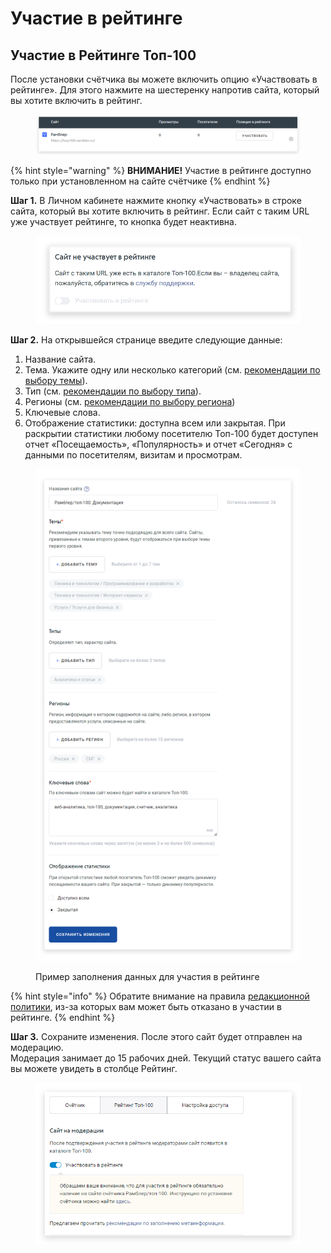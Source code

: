 # Участие в рейтинге

## Участие в Рейтинге Топ-100

После установки счётчика вы можете включить опцию «Участвовать в рейтинге». Для этого нажмите на шестеренку напротив сайта, который вы хотите включить в рейтинг.

<figure><img src="../../.gitbook/assets/top100.rambler.ru_19 (2).png" alt=""><figcaption></figcaption></figure>

{% hint style="warning" %}
**ВНИМАНИЕ!** Участие в рейтинге доступно только при установленном на сайте счётчике
{% endhint %}

**Шаг 1.** В Личном кабинете нажмите кнопку «Участвовать» в строке сайта, который вы хотите включить в рейтинг. Если сайт с таким URL уже участвует рейтинге, то кнопка будет неактивна.

<figure><img src="../../.gitbook/assets/top100.rambler.ru_5.png" alt=""><figcaption></figcaption></figure>

**Шаг 2.** На открывшейся странице введите следующие данные:

1. Название сайта.&#x20;
2. Тема. Укажите одну или несколько категорий (см. [рекомендации по выбору темы](rekomendacii-po-vyboru-temy.md)).
3. Тип (см. [рекомендации по выбору типа](rekomendacii-po-vyboru-tipa.md)).
4. Регионы (см. [рекомендации по выбору региона](rekomendacii-po-vyboru-regiona.md))
5. Ключевые слова.
6. Отображение статистики: доступна всем или закрытая. При раскрытии статистики любому посетителю Топ-100 будет доступен отчет «Посещаемость», «Популярность» и отчет «Сегодня» с данными по посетителям, визитам и просмотрам.

<figure><img src="../../.gitbook/assets/top100.rambler.ru_27.png" alt=""><figcaption><p>Пример заполнения данных для участия в рейтинге</p></figcaption></figure>

{% hint style="info" %}
Обратите внимание на правила [редакционной политики](redakcionnaya-politika-rambler-top-100.md), из-за которых вам может быть отказано в участии в рейтинге.
{% endhint %}

**Шаг 3.** Сохраните изменения. После этого сайт будет отправлен на модерацию.\
Модерация занимает до 15 рабочих дней. Текущий статус вашего сайта вы можете увидеть в столбце Рейтинг.

<figure><img src="../../.gitbook/assets/top100.rambler.ru_10.png" alt=""><figcaption></figcaption></figure>
